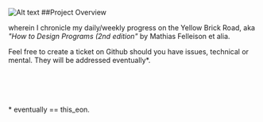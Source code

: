 ![Alt text](https://raw.github.com/syntacticsugar/Afternoon_Tea/master/logo.png)
##Project Overview

wherein I chronicle my daily/weekly progress on the Yellow Brick Road, aka _"How to Design Programs (2nd edition"_ by Mathias Felleison et alia.

Feel free to create a ticket on Github should you have issues, technical or mental.  They will be addressed eventually\*.



<Br> <Br> <Br> <Br>
\* eventually == this\_eon.
